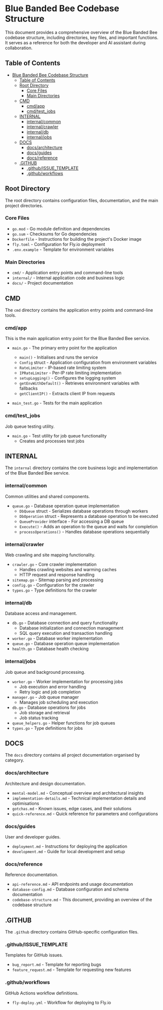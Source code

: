 # Blue Banded Bee Codebase Structure

This document provides a comprehensive overview of the Blue Banded Bee codebase structure, including directories, key files, and important functions. It serves as a reference for both the developer and AI assistant during collaboration.

## Table of Contents

- [Blue Banded Bee Codebase Structure](#blue-banded-bee-codebase-structure)
  - [Table of Contents](#table-of-contents)
  - [Root Directory](#root-directory)
    - [Core Files](#core-files)
    - [Main Directories](#main-directories)
  - [CMD](#cmd)
    - [cmd/app](#cmdapp)
    - [cmd/test\_jobs](#cmdtest_jobs)
  - [INTERNAL](#internal)
    - [internal/common](#internalcommon)
    - [internal/crawler](#internalcrawler)
    - [internal/db](#internaldb)
    - [internal/jobs](#internaljobs)
  - [DOCS](#docs)
    - [docs/architecture](#docsarchitecture)
    - [docs/guides](#docsguides)
    - [docs/reference](#docsreference)
  - [.GITHUB](#github)
    - [.github/ISSUE\_TEMPLATE](#githubissue_template)
    - [.github/workflows](#githubworkflows)

## Root Directory

The root directory contains configuration files, documentation, and the main project directories.

### Core Files

- `go.mod` - Go module definition and dependencies
- `go.sum` - Checksums for Go dependencies
- `Dockerfile` - Instructions for building the project's Docker image
- `fly.toml` - Configuration for Fly.io deployment
- `.env.example` - Template for environment variables

### Main Directories

- `cmd/` - Application entry points and command-line tools
- `internal/` - Internal application code and business logic
- `docs/` - Project documentation

## CMD

The `cmd` directory contains the application entry points and command-line tools.

### cmd/app

This is the main application entry point for the Blue Banded Bee service.

- `main.go` - The primary entry point for the application

  - `main()` - Initialises and runs the service
  - `Config` struct - Application configuration from environment variables
  - `RateLimiter` - IP-based rate limiting system
  - `IPRateLimiter` - Per-IP rate limiting implementation
  - `setupLogging()` - Configures the logging system
  - `getEnvWithDefault()` - Retrieves environment variables with fallbacks
  - `getClientIP()` - Extracts client IP from requests

- `main_test.go` - Tests for the main application

### cmd/test_jobs

Job queue testing utility.

- `main.go` - Test utility for job queue functionality
  - Creates and processes test jobs

## INTERNAL

The `internal` directory contains the core business logic and implementation of the Blue Banded Bee service.

### internal/common

Common utilities and shared components.

- `queue.go` - Database operation queue implementation
  - `DbQueue` struct - Serializes database operations through workers
  - `DbOperation` struct - Represents a database operation to be executed
  - `QueueProvider` interface - For accessing a DB queue
  - `Execute()` - Adds an operation to the queue and waits for completion
  - `processOperations()` - Handles database operations sequentially

### internal/crawler

Web crawling and site mapping functionality.

- `crawler.go` - Core crawler implementation
  - Handles crawling websites and warming caches
  - HTTP request and response handling
- `sitemap.go` - Sitemap parsing and processing
- `config.go` - Configuration for the crawler
- `types.go` - Type definitions for the crawler

### internal/db

Database access and management.

- `db.go` - Database connection and query functionality
  - Database initialization and connection management
  - SQL query execution and transaction handling
- `worker.go` - Database worker implementation
- `queue.go` - Database operation queue implementation
- `health.go` - Database health checking

### internal/jobs

Job queue and background processing.

- `worker.go` - Worker implementation for processing jobs
  - Job execution and error handling
  - Retry logic and job completion
- `manager.go` - Job queue manager
  - Manages job scheduling and execution
- `db.go` - Database operations for jobs
  - Job storage and retrieval
  - Job status tracking
- `queue_helpers.go` - Helper functions for job queues
- `types.go` - Type definitions for jobs

## DOCS

The `docs` directory contains all project documentation organised by category.

### docs/architecture

Architecture and design documentation.

- `mental-model.md` - Conceptual overview and architectural insights
- `implementation-details.md` - Technical implementation details and optimisations
- `gotchas.md` - Known issues, edge cases, and their solutions
- `quick-reference.md` - Quick reference for parameters and configurations

### docs/guides

User and developer guides.

- `deployment.md` - Instructions for deploying the application
- `development.md` - Guide for local development and setup

### docs/reference

Reference documentation.

- `api-reference.md` - API endpoints and usage documentation
- `database-config.md` - Database configuration and schema documentation
- `codebase-structure.md` - This document, providing an overview of the codebase structure

## .GITHUB

The `.github` directory contains GitHub-specific configuration files.

### .github/ISSUE_TEMPLATE

Templates for GitHub issues.

- `bug_report.md` - Template for reporting bugs
- `feature_request.md` - Template for requesting new features

### .github/workflows

GitHub Actions workflow definitions.

- `fly-deploy.yml` - Workflow for deploying to Fly.io

